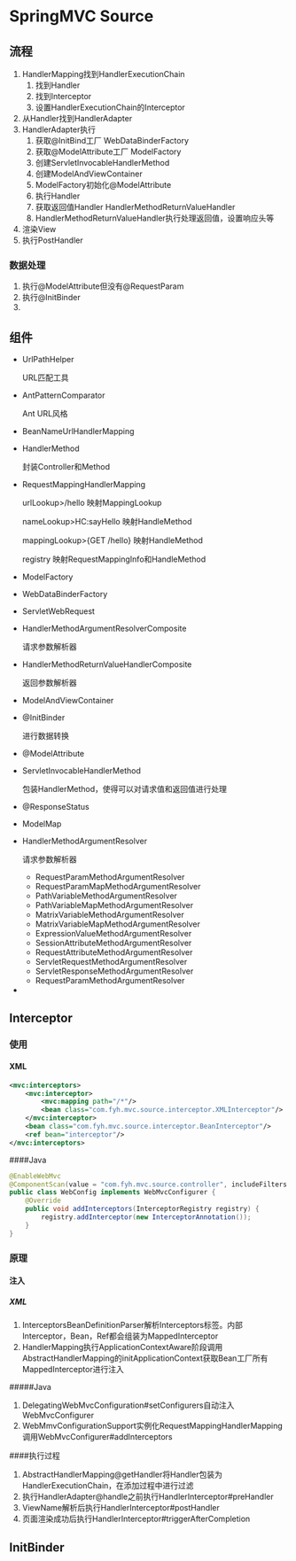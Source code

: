 # SpringMVC Source

## 流程

1. HandlerMapping找到HandlerExecutionChain
   1. 找到Handler
   2. 找到Interceptor
   3. 设置HandlerExecutionChain的Interceptor
2. 从Handler找到HandlerAdapter
3. HandlerAdapter执行
   1. 获取@InitBind工厂 WebDataBinderFactory
   2. 获取@ModelAttribute工厂 ModelFactory
   3. 创建ServletInvocableHandlerMethod
   4. 创建ModelAndViewContainer
   5. ModelFactory初始化@ModelAttribute
   6. 执行Handler
   7. 获取返回值Handler HandlerMethodReturnValueHandler
   8. HandlerMethodReturnValueHandler执行处理返回值，设置响应头等
4. 渲染View
5. 执行PostHandler

### 数据处理

1. 执行@ModelAttribute但没有@RequestParam
2. 执行@InitBinder
3. 

## 组件

- UrlPathHelper

  URL匹配工具

- AntPatternComparator

  Ant URL风格

- BeanNameUrlHandlerMapping

- HandlerMethod

  封装Controller和Method

- RequestMappingHandlerMapping

  urlLookup>/hello 映射MappingLookup

  nameLookup>HC:sayHello 映射HandleMethod

  mappingLookup>{GET /hello} 映射HandleMethod

  registry 映射RequestMappingInfo和HandleMethod

- ModelFactory

- WebDataBinderFactory

- ServletWebRequest

- HandlerMethodArgumentResolverComposite

  请求参数解析器

- HandlerMethodReturnValueHandlerComposite

  返回参数解析器

- ModelAndViewContainer

- @InitBinder

  进行数据转换

- @ModelAttribute

- ServletInvocableHandlerMethod

  包装HandlerMethod，使得可以对请求值和返回值进行处理

- @ResponseStatus

- ModelMap

- HandlerMethodArgumentResolver

  请求参数解析器

  - RequestParamMethodArgumentResolver
  - RequestParamMapMethodArgumentResolver
  - PathVariableMethodArgumentResolver
  - PathVariableMapMethodArgumentResolver
  - MatrixVariableMethodArgumentResolver
  - MatrixVariableMapMethodArgumentResolver
  - ExpressionValueMethodArgumentResolver
  - SessionAttributeMethodArgumentResolver
  - RequestAttributeMethodArgumentResolver
  - ServletRequestMethodArgumentResolver
  - ServletResponseMethodArgumentResolver
  - RequestParamMethodArgumentResolver

- 

## Interceptor

### 使用

#### XML

```xml
<mvc:interceptors>
    <mvc:interceptor>
        <mvc:mapping path="/*"/>
        <bean class="com.fyh.mvc.source.interceptor.XMLInterceptor"/>
    </mvc:interceptor>
    <bean class="com.fyh.mvc.source.interceptor.BeanInterceptor"/>
    <ref bean="interceptor"/>
</mvc:interceptors>
```

####Java

```java
@EnableWebMvc
@ComponentScan(value = "com.fyh.mvc.source.controller", includeFilters = {@ComponentScan.Filter(type = FilterType.ANNOTATION, classes = Controller.class)})
public class WebConfig implements WebMvcConfigurer {
    @Override
    public void addInterceptors(InterceptorRegistry registry) {
        registry.addInterceptor(new InterceptorAnnotation());
    }
}
```

### 原理

#### 注入

##### XML

1. InterceptorsBeanDefinitionParser解析Interceptors标签。内部Interceptor，Bean，Ref都会组装为MappedInterceptor
2. HandlerMapping执行ApplicationContextAware阶段调用AbstractHandlerMapping的initApplicationContext获取Bean工厂所有MappedInterceptor进行注入

#####Java

1. DelegatingWebMvcConfiguration#setConfigurers自动注入WebMvcConfigurer
2. WebMmvConfigurationSupport实例化RequestMappingHandlerMapping调用WebMvcConfigurer#addInterceptors

####执行过程

1. AbstractHandlerMapping@getHandler将Handler包装为HandlerExecutionChain，在添加过程中进行过滤
2. 执行HandlerAdapter@handle之前执行HandlerInterceptor#preHandler
3. ViewName解析后执行HandlerInterceptor#postHandler
4. 页面渲染成功后执行HandlerInterceptor#triggerAfterCompletion

## InitBinder


